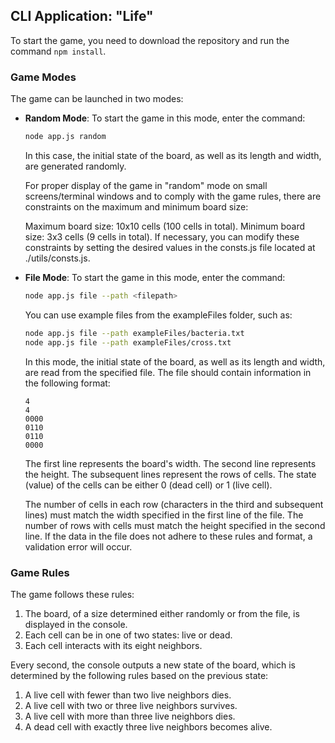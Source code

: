 ## CLI Application: "Life"

To start the game, you need to download the repository and run the command `npm install`.

### Game Modes

The game can be launched in two modes:

- **Random Mode**: To start the game in this mode, enter the command:

  ```bash
  node app.js random
  ```

  In this case, the initial state of the board, as well as its length and width, are generated randomly.
  
  For proper display of the game in "random" mode on small screens/terminal windows and to comply with the game rules, there are constraints on the maximum and minimum board size:
  
  Maximum board size: 10x10 cells (100 cells in total).
  Minimum board size: 3x3 cells (9 cells in total).
  If necessary, you can modify these constraints by setting the desired values in the consts.js file located at ./utils/consts.js.

- **File Mode**: To start the game in this mode, enter the command:
  ```bash
  node app.js file --path <filepath>
  ```

  You can use example files from the exampleFiles folder, such as:
  ```bash
  node app.js file --path exampleFiles/bacteria.txt
  node app.js file --path exampleFiles/cross.txt
  ```

  In this mode, the initial state of the board, as well as its length and width, are read from the specified file. The file should contain information in the following format:
  ```
  4
  4
  0000
  0110
  0110
  0000
  ```
  
  The first line represents the board's width.
  The second line represents the height.
  The subsequent lines represent the rows of cells.
  The state (value) of the cells can be either 0 (dead cell) or 1 (live cell).
  
  The number of cells in each row (characters in the third and subsequent lines) must match the width specified in the first line of the file.
  The number of rows with cells must match the height specified in the second line.
  If the data in the file does not adhere to these rules and format, a validation error will occur.

### Game Rules
The game follows these rules:

1. The board, of a size determined either randomly or from the file, is displayed in the console.
2. Each cell can be in one of two states: live or dead.
3. Each cell interacts with its eight neighbors.
   
Every second, the console outputs a new state of the board, which is determined by the following rules based on the previous state:

1. A live cell with fewer than two live neighbors dies.
2. A live cell with two or three live neighbors survives.
3. A live cell with more than three live neighbors dies.
4. A dead cell with exactly three live neighbors becomes alive.
